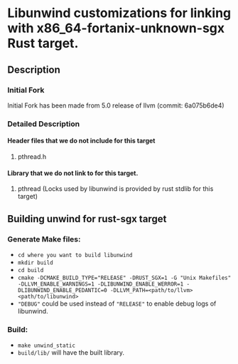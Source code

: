# Libunwind customizations for linking with x86_64-fortanix-unknown-sgx Rust target.

## Description
### Initial Fork
Initial Fork has been made from 5.0 release of llvm (commit: 6a075b6de4)
### Detailed Description
#### Header files that we do not include for this target
1. pthread.h
#### Library that we do not link to for this target.
1. pthread (Locks used by libunwind is provided by rust stdlib for this target)

## Building unwind for rust-sgx target
### Generate Make files:
* `cd where you want to build libunwind`
* `mkdir build`
* `cd build`
* `cmake -DCMAKE_BUILD_TYPE="RELEASE" -DRUST_SGX=1 -G "Unix Makefiles" -DLLVM_ENABLE_WARNINGS=1 -DLIBUNWIND_ENABLE_WERROR=1 -DLIBUNWIND_ENABLE_PEDANTIC=0 -DLLVM_PATH=<path/to/llvm> <path/to/libunwind>`
* `"DEBUG"` could be used instead of `"RELEASE"` to enable debug logs of libunwind.

### Build:
* `make unwind_static`
* `build/lib/` will have the built library.
